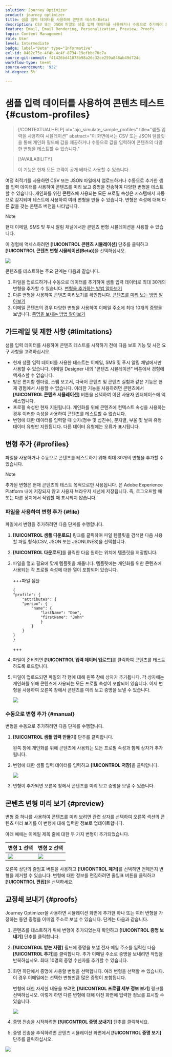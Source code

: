```yaml
---
solution: Journey Optimizer
product: journey optimizer
title: 샘플 입력 데이터를 사용하여 콘텐츠 테스트(Beta)
description: CSV 또는 JSON 파일의 샘플 입력 데이터를 사용하거나 수동으로 추가하여 콘텐츠를 미리 보고 이메일 증명을 보내는 방법에 대해 알아봅니다.
feature: Email, Email Rendering, Personalization, Preview, Proofs
topic: Content Management
role: User
level: Intermediate
badge: label="Beta" type="Informative"
exl-id: 8462c75e-4f4b-4c4f-8734-19efbbc70c7a
source-git-commit: f41426bd41078b98a26c32ce259a848ab49d724c
workflow-type: tm+mt
source-wordcount: '932'
ht-degree: 5%

---
```


# 샘플 입력 데이터를 사용하여 콘텐츠 테스트{#custom-profiles}

>[!CONTEXTUALHELP]
>id="ajo_simulate_sample_profiles"
>title="샘플 입력을 사용하여 시뮬레이션"
>abstract="이 화면에서는 CSV 또는 JSON 템플릿을 통해 개인화 필드에 값을 제공하거나 수동으로 값을 입력하여 콘텐츠의 다양한 변형을 테스트할 수 있습니다."

>[!AVAILABILITY]
>
>이 기능은 현재 모든 고객이 공개 베타로 사용할 수 있습니다.

여정 최적기를 사용하면 CSV 또는 JSON 파일에서 업로드하거나 수동으로 추가한 샘플 입력 데이터를 사용하여 콘텐츠를 미리 보고 증명을 전송하여 다양한 변형을 테스트할 수 있습니다. 개인화를 위한 콘텐츠에 사용되는 모든 프로필 속성은 시스템에서 자동으로 감지되며 테스트에 사용하여 여러 변형을 만들 수 있습니다. 변형은 속성에 대해 다른 값을 갖는 콘텐츠 버전을 나타냅니다.

>[!NOTE]
>
>현재 이메일, SMS 및 푸시 알림 채널에서만 콘텐츠 변형 시뮬레이션을 사용할 수 있습니다.

이 경험에 액세스하려면 **[!UICONTROL 콘텐츠 시뮬레이션]** 단추를 클릭하고 **[!UICONTROL 콘텐츠 변형 시뮬레이션(Beta)]**&#x200B;을 선택하십시오.

![](assets/simulate-sample.png)

콘텐츠를 테스트하는 주요 단계는 다음과 같습니다.

1. 파일을 업로드하거나 수동으로 데이터를 추가하여 샘플 입력 데이터로 최대 30개의 변형을 추가할 수 있습니다. [변형을 추가하는 방법 알아보기](#profiles)
1. 다른 변형을 사용하여 콘텐츠 미리보기를 확인합니다. [콘텐츠를 미리 보는 방법 알아보기](#preview)
1. 이메일 콘텐츠의 경우 다양한 변형을 사용하여 이메일 주소에 최대 10개의 증명을 보냅니다. [증명을 보내는 방법 알아보기](#proofs)


## 가드레일 및 제한 사항 {#limitations}

샘플 입력 데이터를 사용하여 콘텐츠 테스트를 시작하기 전에 다음 보호 기능 및 사전 요구 사항을 고려하십시오.

* 현재 샘플 입력 데이터를 사용한 테스트는 이메일, SMS 및 푸시 알림 채널에서만 사용할 수 있습니다. 이메일 Designer 내의 &quot;콘텐츠 시뮬레이션&quot; 버튼에서 경험에 액세스할 수 없습니다.
* 받은 편지함 렌더링, 스팸 보고서, 다국어 콘텐츠 및 콘텐츠 실험과 같은 기능은 현재 경험에서 사용할 수 없습니다. 이러한 기능을 사용하려면 콘텐츠에서 **[!UICONTROL 콘텐츠 시뮬레이션]** 버튼을 선택하여 이전 사용자 인터페이스에 액세스합니다.
* 프로필 속성만 현재 지원됩니다. 개인화를 위해 콘텐츠에 컨텍스트 속성을 사용하는 경우 이러한 속성을 사용하여 콘텐츠를 테스트할 수 없습니다.
* 변형에 대한 데이터를 입력할 때 숫자(정수 및 십진수), 문자열, 부울 및 날짜 유형 데이터 유형만 지원됩니다. 다른 데이터 유형에는 오류가 표시됩니다.

## 변형 추가 {#profiles}

파일을 사용하거나 수동으로 콘텐츠를 테스트하기 위해 최대 30개의 변형을 추가할 수 있습니다.

>[!NOTE]
>
>추가된 변형은 현재 콘텐츠의 테스트 목적으로만 사용됩니다. 은 Adobe Experience Platform 내에 저장되지 않고 사용자 브라우저 세션에 저장됩니다. 즉, 로그오프할 때 또는 다른 장치에서 작업할 때 표시되지 않습니다.

### 파일을 사용하여 변형 추가 {#file}

파일에서 변형을 추가하려면 다음 단계를 수행합니다.

1. **[!UICONTROL 샘플 다운로드]** 링크를 클릭하여 파일 템플릿을 검색한 다음 사용할 파일 형식(CSV, JSON 또는 JSONLINES)을 선택합니다.
1. **[!UICONTROL 다운로드]**&#x200B;를 클릭한 다음 원하는 위치에 템플릿을 저장합니다.
1. 파일을 열고 필요에 맞게 템플릿을 채웁니다. 템플릿에는 개인화를 위한 콘텐츠에 사용되는 각 프로필 속성에 대한 열이 포함되어 있습니다.

   +++파일 샘플

   ```
   {
   "profile": {
       "attributes": {
       "person": {
           "name": {
               "lastName": "Doe",
               "firstName": "John"
               }
           }
       }
   }
   }
   ```

   +++

1. 파일이 준비되면 **[!UICONTROL 입력 데이터 업로드]**&#x200B;를 클릭하여 콘텐츠를 테스트하도록 로드합니다.
1. 파일이 업로드되면 파일의 각 행에 대해 왼쪽 창에 상자가 추가됩니다. 각 상자에는 개인화를 위해 콘텐츠에 사용되는 모든 프로필 속성이 포함되어 있습니다. 이제 변형을 사용하여 오른쪽 창에서 콘텐츠를 미리 보고 증명을 보낼 수 있습니다.

   ![](assets/simulate-custom-variants.png)

### 수동으로 변형 추가 {#manual}

변형을 수동으로 추가하려면 다음 단계를 수행합니다.

1. **[!UICONTROL 샘플 입력 만들기]** 단추를 클릭합니다.

   왼쪽 창에 개인화를 위해 콘텐츠에 사용되는 모든 프로필 속성과 함께 상자가 추가됩니다.

1. 변형에 대한 샘플 입력 데이터를 입력하고 **[!UICONTROL 저장]**&#x200B;을 클릭합니다.

   ![](assets/simulate-custom-add.png)

1. 변형이 추가되면 오른쪽 창에서 콘텐츠를 미리 보고 증명을 보낼 수 있습니다.

## 콘텐츠 변형 미리 보기 {#preview}

변형 중 하나를 사용하여 콘텐츠를 미리 보려면 관련 상자를 선택하여 오른쪽 섹션의 콘텐츠 미리 보기를 이 변형에 대해 입력한 정보로 업데이트합니다.

아래 예에는 이메일 제목 줄에 대한 두 가지 변형이 추가되었습니다.

| 변형 1 선택 | 변형 2 선택 |
|----------|-------------|
| ![](assets/simulate-custom-boxes.png) | ![](assets/simulate-custom-boxes2.png) |

오른쪽 상단의 줄임표 버튼을 사용하고 **[!UICONTROL 제거]**&#x200B;를 선택하면 언제든지 변형을 제거할 수 있습니다. 변형에 대한 정보를 편집하려면 줄임표 버튼을 클릭하고 **[!UICONTROL 편집]**&#x200B;을 선택하세요.

## 교정쇄 보내기 {#proofs}

Journey Optimizer을 사용하면 시뮬레이션 화면에 추가한 하나 또는 여러 변형을 가장하는 동안 증명을 이메일 주소로 보낼 수 있습니다. 단계는 다음과 같습니다.

1. 콘텐츠를 테스트하기 위해 변형이 추가되었는지 확인하고 **[!UICONTROL 증명 보내기]** 단추를 클릭합니다.

1. **[!UICONTROL 받는 사람]** 필드에 증명을 보낼 전자 메일 주소를 입력한 다음 **[!UICONTROL 추가]**&#x200B;를 클릭합니다. 추가 이메일 주소로 증명을 보내려면 작업을 반복하십시오. 최대 10명의 증명 수신자를 추가할 수 있습니다.

1. 화면 하단에서 증명에 사용할 변형을 선택합니다. 여러 변형을 선택할 수 있습니다. 이 경우 이메일에는 선택한 변형만큼 많은 증명이 포함됩니다.

   변형에 대한 자세한 내용을 보려면 **[!UICONTROL 프로필 세부 정보 보기]** 링크를 선택하십시오. 이렇게 하면 다른 변형에 대해 이전 화면에 입력한 정보를 표시할 수 있습니다.

   ![](assets/simulate-custom-proofs.png)

1. 증명 전송을 시작하려면 **[!UICONTROL 증명 보내기]** 단추를 클릭하세요.

1. 증명 전송을 추적하려면 콘텐츠 시뮬레이션 화면에서 **[!UICONTROL 증명 보기]** 단추를 클릭하십시오.

![](assets/simulate-custom-sent-proofs.png)
